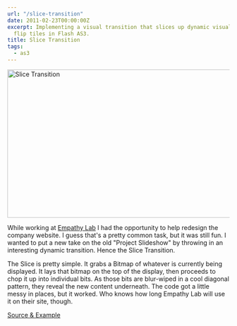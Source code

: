 ```yaml
---
url: "/slice-transition"
date: 2011-02-23T00:00:00Z
excerpt: Implementing a visual transition that slices up dynamic visual content to
  flip tiles in Flash AS3.
title: Slice Transition
tags:
  - as3
---
```


<img width="700" height="336" layout="responsive" src="https://labs.tomasino.org/assets/images/slicetransition.jpg" alt="Slice Transition"></img>

While working at [Empathy Lab][] I had the opportunity to help redesign
the company website. I guess that's a pretty common task, but it was
still fun. I wanted to put a new take on the old "Project Slideshow" by
throwing in an interesting dynamic transition. Hence the Slice
Transition.

The Slice is pretty simple. It grabs a Bitmap of whatever is currently
being displayed. It lays that bitmap on the top of the display, then
proceeds to chop it up into individual bits. As those bits are
blur-wiped in a cool diagonal pattern, they reveal the new content
underneath. The code got a little messy in places, but it worked. Who
knows how long Empathy Lab will use it on their site, though.

[Source & Example][]

  [Empathy Lab]: //www.empathylab.com "Empathy Lab"
  [Source & Example]: //github.com/jamestomasino/slicetransition/
    "Source & Example"
